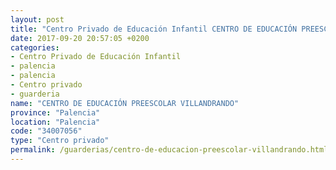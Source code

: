 ```yaml
---
layout: post
title: "Centro Privado de Educación Infantil CENTRO DE EDUCACIÓN PREESCOLAR VILLANDRANDO"
date: 2017-09-20 20:57:05 +0200
categories:
- Centro Privado de Educación Infantil
- palencia
- palencia
- Centro privado
- guarderia
name: "CENTRO DE EDUCACIÓN PREESCOLAR VILLANDRANDO"
province: "Palencia"
location: "Palencia"
code: "34007056"
type: "Centro privado"
permalink: /guarderias/centro-de-educacion-preescolar-villandrando.html
---
```

